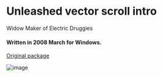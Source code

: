 # Unleashed vector scroll intro

Widow Maker of Electric Druggies

#### Written in 2008 March for Windows.

[Original package](https://defacto2.net/f/b72d34f)

![image](https://user-images.githubusercontent.com/513842/171064827-2a80aae5-8906-46f1-84ac-1157ac64e2f1.png)
